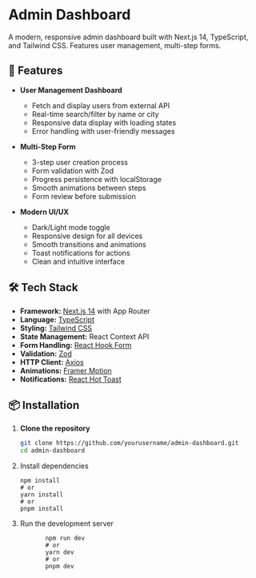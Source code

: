 # Admin Dashboard

A modern, responsive admin dashboard built with Next.js 14, TypeScript, and Tailwind CSS. Features user management, multi-step forms.


## 🚀 Features

- **User Management Dashboard**
  - Fetch and display users from external API
  - Real-time search/filter by name or city
  - Responsive data display with loading states
  - Error handling with user-friendly messages

- **Multi-Step Form**
  - 3-step user creation process
  - Form validation with Zod
  - Progress persistence with localStorage
  - Smooth animations between steps
  - Form review before submission

- **Modern UI/UX**
  - Dark/Light mode toggle
  - Responsive design for all devices
  - Smooth transitions and animations
  - Toast notifications for actions
  - Clean and intuitive interface

## 🛠️ Tech Stack

- **Framework:** [Next.js 14](https://nextjs.org/) with App Router
- **Language:** [TypeScript](https://www.typescriptlang.org/)
- **Styling:** [Tailwind CSS](https://tailwindcss.com/)
- **State Management:** React Context API
- **Form Handling:** [React Hook Form](https://react-hook-form.com/)
- **Validation:** [Zod](https://zod.dev/)
- **HTTP Client:** [Axios](https://axios-http.com/)
- **Animations:** [Framer Motion](https://www.framer.com/motion/)
- **Notifications:** [React Hot Toast](https://react-hot-toast.com/)

## 📦 Installation

1. **Clone the repository**
   ```bash
   git clone https://github.com/yourusername/admin-dashboard.git
   cd admin-dashboard
   
2. Install dependencies

       npm install
       # or
       yarn install
       # or
       pnpm install
   
3.   Run the development server
   
                npm run dev
                # or
                yarn dev
                # or
                pnpm dev
